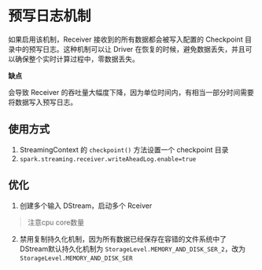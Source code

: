 # 预写日志机制

如果启用该机制，Receiver 接收到的所有数据都会被写入配置的 Checkpoint 目录中的预写日志。这种机制可以让 Driver 在恢复的时候，避免数据丢失，并且可以确保整个实时计算过程中，零数据丢失。

**缺点**

会导致 Receiver 的吞吐量大幅度下降，因为单位时间内，有相当一部分时间需要将数据写入预写日志。

## 使用方式

1. StreamingContext 的 `checkpoint()` 方法设置一个 checkpoint 目录
2. `spark.streaming.receiver.writeAheadLog.enable=true`

## 优化

1. 创建多个输入 DStream，启动多个 Rceiver
  > 注意cpu core数量
2. 禁用复制持久化机制，因为所有数据已经保存在容错的文件系统中了
    DStream默认持久化机制为 `StorageLevel.MEMORY_AND_DISK_SER_2`，改为 `StorageLevel.MEMORY_AND_DISK_SER`